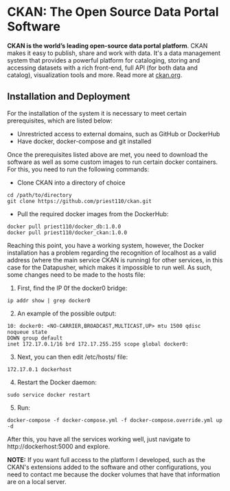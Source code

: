 CKAN: The Open Source Data Portal Software
==========================================


**CKAN is the world’s leading open-source data portal platform**.
CKAN makes it easy to publish, share and work with data. It's a data management
system that provides a powerful platform for cataloging, storing and accessing
datasets with a rich front-end, full API (for both data and catalog), visualization
tools and more. Read more at [ckan.org](http://ckan.org/).

Installation and Deployment
------------

For the installation of the system it is necessary to meet certain prerequisites, which
are listed below:

- Unrestricted access to external domains, such as GitHub or DockerHub
- Have docker, docker-compose and git installed

Once the prerequisites listed above are met, you need to download the software as well
as some custom images to run certain docker containers. For this, you need to run the
following commands:

- Clone CKAN into a directory of choice

```
cd /path/to/directory
git clone https://github.com/priest110/ckan.git
```

- Pull the required docker images from the DockerHub:

```
docker pull priest110/docker_db:1.0.0
docker pull priest110/docker_ckan:1.0.0
```

Reaching this point, you have a working system, however, the Docker installation has a
problem regarding the recognition of localhost as a valid address (where the main service
CKAN is running) for other services, in this case for the Datapusher, which makes it
impossible to run well. As such, some changes need to be made to the hosts file:

1. First, find the IP 0f the docker0 bridge:

```
ip addr show | grep docker0
```

2. An example of the possible output:

```
10: docker0: <NO-CARRIER,BROADCAST,MULTICAST,UP> mtu 1500 qdisc noqueue state
DOWN group default
inet 172.17.0.1/16 brd 172.17.255.255 scope global docker0:
```

3. Next, you can then edit /etc/hosts/ file:

```
172.17.0.1 dockerhost
```

4. Restart the Docker daemon:

```
sudo service docker restart
```

5. Run:

```
docker-compose -f docker-compose.yml -f docker-compose.override.yml up -d
```

After this, you have all the services working well, just navigate to http://dockerhost:5000
and explore.

**NOTE:** If you want full access to the platform I developed, such as the CKAN's extensions added to the software and other configurations, you need to contact me because the docker volumes that have that information are on a local server.
